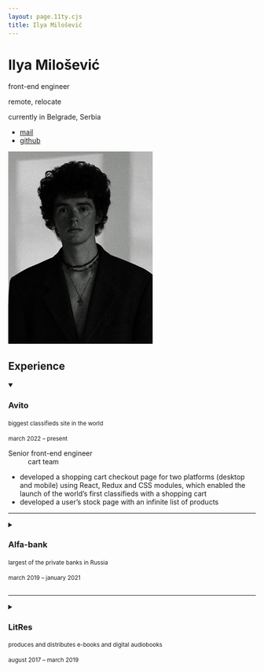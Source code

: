 ```yaml
---
layout: page.11ty.cjs
title: Ilya Milošević
---
```


<div class="flow_major">
        <heading>
          <div class="flow">
            <h1>Ilya Milošević</h1>
            <div>
              <p>front-end engineer</p>
              <p>remote, relocate</p>
              <p>currently in Belgrade, Serbia</p>
            </div>
            <ul>
              <li><a href="mailto:ilyamilosevic@gmail.com">mail</a></li>
              <li><a href="//github.com/ilyamilosevic">github</a></li>
            </ul>
          </div>
          <img src="img/im.jpg">
        </heading>
        <main class="flow">
          <h2>Experience</h2>
          <details class="flow_moderate" open>
            <summary>
              <hgroup>
                <h3>Avito</h3>
                <p><small>biggest classifieds site in the world</small></p>
              </hgroup>
              <p><small>march 2022 – present</small></p>
            </summary>
            <dl>
              <div>
                <dt>Senior front-end engineer</dt>
                <dd>cart team</dd>
              </div>
            </dl>
            <ul class="flow_moderate">
              <li>
                developed a&nbsp;shopping cart checkout page for two platforms
                (desktop and mobile) using React, Redux and&nbsp;CSS modules,
                which enabled the launch of&nbsp;the&nbsp;world&rsquo;s first
                classifieds with a&nbsp;shopping cart
              </li>
              <li>
                developed a&nbsp;user&rsquo;s stock page with an&nbsp;infinite
                list of&nbsp;products
              </li>
            </ul>
          </details>
          <hr>
          <details class="flow_moderate">
            <summary>
              <hgroup>
                <h3>Alfa-bank</h3>
                <p><small>largest of the private banks in Russia</small></p>
              </hgroup>
              <p><small>march 2019 – january 2021</small></p>
            </summary>
            <dl>
              <div>
                <dt>Senior front-end engineer</dt>
                <dd>SME team</dd>
              </div>
            </dl>
            <ul class="flow_moderate">
              <li>
                was the technical lead in&nbsp;the&nbsp;team
                of&nbsp;2&nbsp;front-end developers, directed the formation and
                prioritization of&nbsp;a&nbsp;backlog of&nbsp;20+&nbsp;tasks
                using Agile methodology, made architectural decisions, and
                monitored the team&rsquo;s performance, resulting
                in&nbsp;successful delivery of&nbsp;2&nbsp;main projects
              </li>
              <li>
                built a&nbsp;tariff picker using React and CSS animations,
                streamlining the process of&nbsp;selecting tariffs and resulting
                in&nbsp;a&nbsp;90% reduction in&nbsp;selection time
              </li>
              <li>
                managed the development of&nbsp;the form builder. Wrote&nbsp;70%
                of&nbsp;the code, reviewed the remaining 30%. Reduced the amount
                of&nbsp;code by&nbsp;2&nbsp;times compared to&nbsp;the old
                version and reduced the release cycle from a&nbsp;week
                to&nbsp;several hours, transferring layout and&nbsp;form content
                control to&nbsp;content management team
              </li>
              <li>
                built dozens of&nbsp;highly interactive pages, adding new
                components to&nbsp;the design system using advanced approaches
                such as&nbsp;compound components, React Context, portals
                and&nbsp;centralized management of&nbsp;z-index
              </li>
            </ul>
          </details>
          <hr>
          <details class="flow_moderate">
            <summary>
              <hgroup>
                <h3>LitRes</h3>
                <p><small>produces and distributes e-books and digital audiobooks</small></p>
              </hgroup>
              <p><small>august 2017 – march 2019</small></p>
            </summary>
            <dl>
              <div>
                <dt>Front-end engineer</dt>
                <dd>front-end team</dd>
              </div>
            </dl>
            <ul class="flow_moderate">
              <li>
                built an&nbsp;entire front-end of&nbsp;the map widget for book
                libraries, which is&nbsp;embedded in&nbsp;dozens of&nbsp;pages
                of&nbsp;LitRes internal and external projects. Provided
                30&nbsp;&mdash; 40% lightness of&nbsp;the widget compared
                to&nbsp;similar solutions
              </li>
              <li>
                implemented a&nbsp;modern design system
                on&nbsp;a&nbsp;React-based stack, showcased its value
                to&nbsp;senior management, and persuaded them to&nbsp;transition
                all main projects, centralizing development and deduplicating
                code by&nbsp;2&nbsp;times
              </li>
              <li>
                was the main contributor to&nbsp;the web version of&nbsp;the
                book reading application: migrated the application
                to&nbsp;a&nbsp;new API version for saving quotes and supported
                the new FB3 format
              </li>
              <li>
                developed complex pages and widgets such as&nbsp;a&nbsp;page for
                viewing all books with multiple filters and a&nbsp;widget for
                ratings and comments
              </li>
            </ul>
          </details>
        </main>
      </div>
